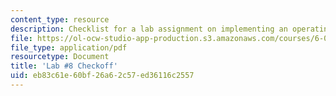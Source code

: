 ```yaml
---
content_type: resource
description: Checklist for a lab assignment on implementing an operating system.
file: https://ol-ocw-studio-app-production.s3.amazonaws.com/courses/6-004-computation-structures-spring-2009/eb83c61e60bf26a62c57ed36116c2557_MIT6_004s09_lab08_writeup.pdf
file_type: application/pdf
resourcetype: Document
title: 'Lab #8 Checkoff'
uid: eb83c61e-60bf-26a6-2c57-ed36116c2557
---
```

